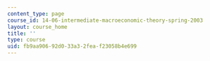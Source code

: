 ```yaml
---
content_type: page
course_id: 14-06-intermediate-macroeconomic-theory-spring-2003
layout: course_home
title: ''
type: course
uid: fb9aa906-92d0-33a3-2fea-f23058b4e699
---
```

